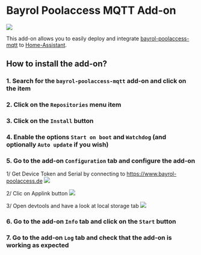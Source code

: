 # Bayrol Poolaccess MQTT Add-on

![](https://github.com/tdenolle/bayrol-poolaccess-mqtt/blob/bbe5ca9a4d96328df513f85959f5641914c0d760/docs/bayrol_automatic_salt_connect.png?raw=true)

This add-on allows you to easily deploy and integrate [bayrol-poolaccess-mqtt](https://tdenolle.github.io/bayrol-poolaccess-mqtt/) to [Home-Assistant](https://www.home-assistant.io/).

## How to install the add-on?

### 1. Search for the `bayrol-poolaccess-mqtt` add-on and click on the item

### 2. Click on the `Repositories` menu item

### 3. Click on the `Install` button

### 4. Enable the options `Start on boot` and `Watchdog` (and optionally `Auto update` if you wish)

### 5. Go to the add-on `Configuration` tab and configure the add-on

 1/ Get Device Token and Serial by connecting to https://www.bayrol-poolaccess.de
![](https://github.com/tdenolle/bayrol-poolaccess-mqtt/blob/bbe5ca9a4d96328df513f85959f5641914c0d760/docs/poolaccess_home.jpg?raw=true)

 2/ Clic on Applink button
![](https://github.com/tdenolle/bayrol-poolaccess-mqtt/blob/bbe5ca9a4d96328df513f85959f5641914c0d760/docs/poolaccess_applink.jpg?raw=true)

 3/ Open devtools and have a look at local storage tab
![](https://github.com/tdenolle/bayrol-poolaccess-mqtt/blob/bbe5ca9a4d96328df513f85959f5641914c0d760/docs/poolaccess_devtools.jpg?raw=true)

### 6. Go to the add-on `Info` tab and click on the `Start` button

### 7. Go to the add-on `Log` tab and check that the add-on is working as expected